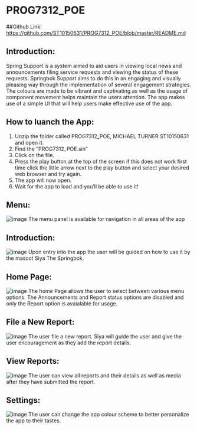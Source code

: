 # PROG7312_POE
##Github Link:
https://github.com/ST10150631/PROG7312_POE/blob/master/README.md

## Introduction:
Spring Support is a system aimed to aid users in viewing local news and announcements filing service requests and viewing the status of these requests. Springbok Support aims to do this in an engaging and visually pleasing way through the implementation of several engagement strategies. The colours are made to be vibrant and captivating as well as the usage of component movement helps maintain the users attention. The app makes use of a simple UI that will help users make effective use of the app.

## How to luanch the App:
1. Unzip the folder called PROG7312_POE, MICHAEL TURNER ST10150631 and open it.
2.	Find the “PROG7312_POE.sin”
3.	Click on the file.
4.	Press the play button at the top of the screen if this does not work first time click the little arrow next to the play button and select your desired web browser and try again.
5.	The app will now open.
6.	Wait for the app to load and you’ll be able to use it!

## Menu:
![image](https://github.com/user-attachments/assets/b5104724-d108-4c4c-ad33-5e787bd26193)
The menu panel is available for navigation in all areas of the app 

## Introduction:
![image](https://github.com/user-attachments/assets/7cdd6a8e-09bc-418a-8b9d-aa31e373afe0)
Upon entry into the app the user will be guided on how to use it by the mascot Siya The Springbok.

## Home Page:
![image](https://github.com/user-attachments/assets/807c4d30-3553-4061-8289-2784e87a78bb)
The home Page allows the user to select between various menu options. The Announcements and Report status options are disabled and only the Report option is avaialable for usage. 

## File a New Report: 
![image](https://github.com/user-attachments/assets/0e1b6857-9331-4bd2-926b-5efca5109e39)
The user file a new report. Siya will guide the user and give the user encouragement as they add the report details.

## View Reports:
![image](https://github.com/user-attachments/assets/c683b5d2-a675-412c-a871-161a2f50e5a0)
The user can view all reports and their details as well as media after they have submitted the report.

## Settings:
![image](https://github.com/user-attachments/assets/8aaa1571-5997-4e5a-a875-6b7c4fc6b12f)
The user can change the app colour scheme to better personalize the app to their tastes. 
